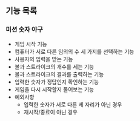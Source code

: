 ## 기능 목록

### 미션 숫자 야구

- 게임 시작 기능
- 컴퓨터가 서로 다른 임의의 수 세 가지를 선택하는 기능
- 사용자의 입력을 받는 기능
- 볼과 스트라이크의 개수를 세는 기능
- 볼과 스트라이크의 결과를 출력하는 기능
- 입력한 숫자가 정답인지 확인하는 기능
- 게임을 다시 시작할지 물어보는 기능
- 예외사항
  - 입력한 숫자가 서로 다른 세 자리가 아닌 경우
  - 재시작/종료이 아닌 경우
